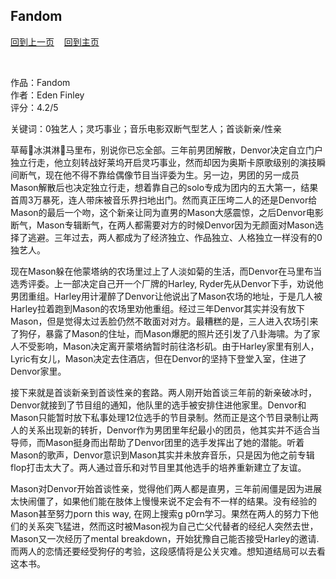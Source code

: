 ## Fandom
[回到上一页](https://boheme130.github.io/Reviews/)  &nbsp;&nbsp;  [回到主页](https://boheme130.github.io/Fiction.git.io/)


<br>

作品：Fandom<br>
作者：Eden Finley<br>
评分：4.2/5<br>

关键词：0独艺人；灵巧事业；音乐电影双断气型艺人；首谈新亲/性亲

草莓🍓冰淇淋🍨马里布，别说你已忘全部。三年前男团解散，Denvor决定自立门户独立行走，他立刻转战好莱坞开启灵巧事业，然而却因为奥斯卡原歌级别的演技瞬间断气，现在他不得不靠给偶像节目当评委为生。另一边，男团的另一成员Mason解散后也决定独立行走，想着靠自己的solo专成为团内的五大第一，结果首周3万暴死，连人带床被音乐界扫地出门。然而真正压垮二人的还是Denvor给Mason的最后一个吻，这个新亲让同为直男的Mason大感震惊，之后Denvor电影断气，Mason专辑断气，在两人都需要对方的时候Denvor因为无颜面对Mason选择了逃避。三年过去，两人都成为了经济独立、作品独立、人格独立一样没有的0独艺人。

现在Mason躲在他蒙塔纳的农场里过上了人淡如菊的生活，而Denvor在马里布当选秀评委。上一部决定自己开一个厂牌的Harley, Ryder先从Denvor下手，劝说他男团重组。Harley用计灌醉了Denvor让他说出了Mason农场的地址，于是几人被Harley拉着跑到Mason的农场里劝他重组。经过三年Denvor其实并没有放下Mason，但是觉得太过丢脸仍然不敢面对对方。最糟糕的是，三人进入农场引来了狗仔，暴露了Mason的住址，而Mason爆肥的照片还引发了八卦海啸。为了家人不受影响，Mason决定离开蒙塔纳暂时前往洛杉矶。由于Harley家里有别人，Lyric有女儿，Mason决定去住酒店，但在Denvor的坚持下登堂入室，住进了Denvor家里。

接下来就是首谈新亲到首谈性亲的套路。两人刚开始首谈三年前的新亲破冰时，Denvor就接到了节目组的通知，他队里的选手被安排住进他家里。Denvor和Mason只能暂时放下私事处理12位选手的节目录制。然而正是这个节目录制让两人的关系出现新的转折，Denvor作为男团里年纪最小的团员，他其实并不适合当导师，而Mason挺身而出帮助了Denvor团里的选手发挥出了她的潜能。听着Mason的歌声，Denvor意识到Mason其实并未放弃音乐，只是因为他之前专辑flop打击太大了。两人通过音乐和对节目里其他选手的培养重新建立了友谊。

Mason对Denvor开始首谈性亲，觉得他们两人都是直男，三年前闹僵是因为进展太快闹僵了，如果他们能在肢体上慢慢来说不定会有不一样的结果。没有经验的Mason甚至努力porn this way, 在网上搜索g p0rn学习。果然在两人的努力下他们的关系突飞猛进，然而这时被Mason视为自己亡父代替者的经纪人突然去世，Mason又一次经历了mental breakdown，开始犹豫自己能否接受Harley的邀请. 而两人的恋情还要经受狗仔的考验，这段感情将是公关灾难。想知道结局可以去看这本书。